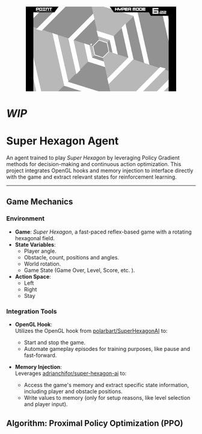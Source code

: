 <p align="center">
  <img src="assets/thumbnail.jpg" width="400x" />
</p>

# *WIP* #

# Super Hexagon Agent

An agent trained to play *Super Hexagon* by leveraging Policy Gradient methods for decision-making and continuous action optimization. This project integrates OpenGL hooks and memory injection to interface directly with the game and extract relevant states for reinforcement learning.

---

## Game Mechanics

### Environment
- **Game**: *Super Hexagon*, a fast-paced reflex-based game with a rotating hexagonal field.
- **State Variables**:
    - Player angle.
    - Obstacle, count, positions and angles.
    - World rotation.
    - Game State (Game Over, Level, Score, etc. ).
- **Action Space**:
    - Left
    - Right
    - Stay

### Integration Tools
- **OpenGL Hook**:  
  Utilizes the OpenGL hook from [polarbart/SuperHexagonAI](https://github.com/polarbart/SuperHexagonAI) to:
    - Start and stop the game.
    - Automate gameplay episodes for training purposes, like pause and fast-forward.

- **Memory Injection**:  
  Leverages [adrianchifor/super-hexagon-ai](https://github.com/adrianchifor/super-hexagon-ai) to:
    - Access the game's memory and extract specific state information, including player and obstacle positions.
    - Write values to memory (only for setup reasons, like level selection and player input).

## Algorithm: Proximal Policy Optimization (PPO)
